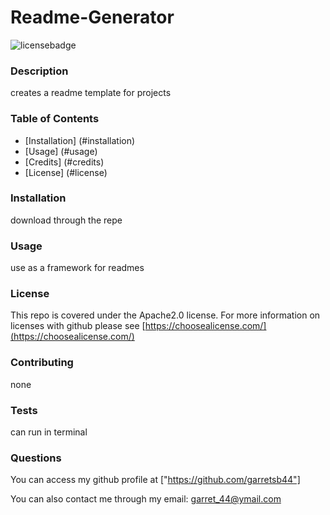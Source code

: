 # Readme-Generator
![licensebadge](https://img.shields.io/badge/license-Apache2.0-brightgreen)


### Description 
creates a readme template for projects

### Table of Contents
* [Installation] (#installation)
* [Usage] (#usage)
* [Credits] (#credits)
* [License] (#license)


### Installation
download through the repe

### Usage
use as a framework for readmes

### License
This repo is covered under the Apache2.0 license. 
For more information on licenses with github please see [https://choosealicense.com/](https://choosealicense.com/)

### Contributing
none

### Tests
can run in terminal

### Questions 

You can access my github profile at ["https://github.com/garretsb44"]

You can also contact me through my email: garret_44@ymail.com


